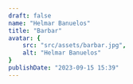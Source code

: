 ```yaml
---
draft: false
name: "Helmar Banuelos"
title: "Barbar"
avatar: {
    src: "src/assets/barbar.jpg",
    alt: "Helmar Banuelos"
}
publishDate: "2023-09-15 15:39"
---
```


